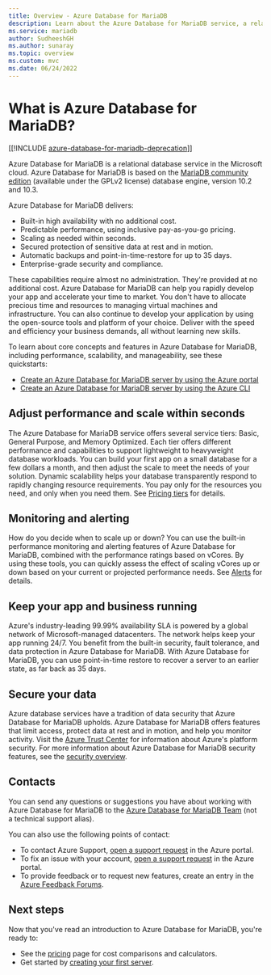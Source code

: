 ```yaml
---
title: Overview - Azure Database for MariaDB
description: Learn about the Azure Database for MariaDB service, a relational database service in the Microsoft cloud based on the MariaDB community edition.
ms.service: mariadb
author: SudheeshGH
ms.author: sunaray
ms.topic: overview
ms.custom: mvc
ms.date: 06/24/2022
---
```


# What is Azure Database for MariaDB?

[[!INCLUDE [azure-database-for-mariadb-deprecation](Includes/azure-database-for-mariadb-deprecation.md)]]

Azure Database for MariaDB is a relational database service in the Microsoft cloud. Azure Database for MariaDB is based on the [MariaDB community edition](https://mariadb.org/download/) (available under the GPLv2 license) database engine, version 10.2 and 10.3.

Azure Database for MariaDB delivers:

- Built-in high availability with no additional cost.
- Predictable performance, using inclusive pay-as-you-go pricing.
- Scaling as needed within seconds.
- Secured protection of sensitive data at rest and in motion.
- Automatic backups and point-in-time-restore for up to 35 days.
- Enterprise-grade security and compliance.

These capabilities require almost no administration. They're provided at no additional cost. Azure Database for MariaDB can help you rapidly develop your app and accelerate your time to market. You don't have to allocate precious time and resources to managing virtual machines and infrastructure. You can also continue to develop your application by using the open-source tools and platform of your choice. Deliver with the speed and efficiency your business demands, all without learning new skills.

To learn about core concepts and features in Azure Database for MariaDB, including performance, scalability, and manageability, see these quickstarts:

- [Create an Azure Database for MariaDB server by using the Azure portal](quickstart-create-mariadb-server-database-using-azure-portal.md)
- [Create an Azure Database for MariaDB server by using the Azure CLI](quickstart-create-mariadb-server-database-using-azure-cli.md)

<!--
For a set of Azure CLI samples, see:
- [Azure CLI samples for Azure Database for MariaDB](sample-scripts-azure-cli.md) 
-->

## Adjust performance and scale within seconds

The Azure Database for MariaDB service offers several service tiers: Basic, General Purpose, and Memory Optimized. Each tier offers different performance and capabilities to support lightweight to heavyweight database workloads. You can build your first app on a small database for a few dollars a month, and then adjust the scale to meet the needs of your solution. Dynamic scalability helps your database transparently respond to rapidly changing resource requirements. You pay only for the resources you need, and only when you need them. See [Pricing tiers](concepts-pricing-tiers.md) for details.

## Monitoring and alerting

How do you decide when to scale up or down? You can use the built-in performance monitoring and alerting features of Azure Database for MariaDB, combined with the performance ratings based on vCores. By using these tools, you can quickly assess the effect of scaling vCores up or down based on your current or projected performance needs. See [Alerts](howto-alert-metric.md) for details.

## Keep your app and business running

Azure's industry-leading 99.99% availability SLA is powered by a global network of Microsoft-managed datacenters. The network helps keep your app running 24/7. You benefit from the built-in security, fault tolerance, and data protection in Azure Database for MariaDB. With Azure Database for MariaDB, you can use point-in-time restore to recover a server to an earlier state, as far back as 35 days.

## Secure your data

Azure database services have a tradition of data security that Azure Database for MariaDB upholds. Azure Database for MariaDB offers features that limit access, protect data at rest and in motion, and help you monitor activity. Visit the [Azure Trust Center](https://www.microsoft.com/trustcenter/security) for information about Azure's platform security. For more information about Azure Database for MariaDB security features, see the [security overview](concepts-security.md).

## Contacts

You can send any questions or suggestions you have about working with Azure Database for MariaDB to the [Azure Database for MariaDB Team](mailto:AskAzureDBforMariaDB@service.microsoft.com) (not a technical support alias).

You can also use the following points of contact:
- To contact Azure Support, [open a support request](https://portal.azure.com/?#blade/Microsoft_Azure_Support/HelpAndSupportBlade) in the Azure portal.
- To fix an issue with your account, [open a support request](https://portal.azure.com/#blade/Microsoft_Azure_Support/HelpAndSupportBlade/newsupportrequest) in the Azure portal.
- To provide feedback or to request new features, create an entry in the [Azure Feedback Forums](https://feedback.azure.com/d365community/forum/8f6502f1-ed24-ec11-b6e6-000d3a4f0da0).

## Next steps

Now that you've read an introduction to Azure Database for MariaDB, you're ready to:
- See the [pricing](https://azure.microsoft.com/pricing/details/mariadb/) page for cost comparisons and calculators. 
- Get started by [creating your first server](quickstart-create-mariadb-server-database-using-azure-portal.md).

<!--- - Build your first app using your preferred language: [Python](./connect-python.md) | [Node.JS](./connect-nodejs.md) | [Java](./connect-java.md) | [Ruby](./connect-ruby.md) | [PHP](./connect-php.md) | [.NET (C#)](./connect-csharp.md) | [Go](./connect-go.md) --->
